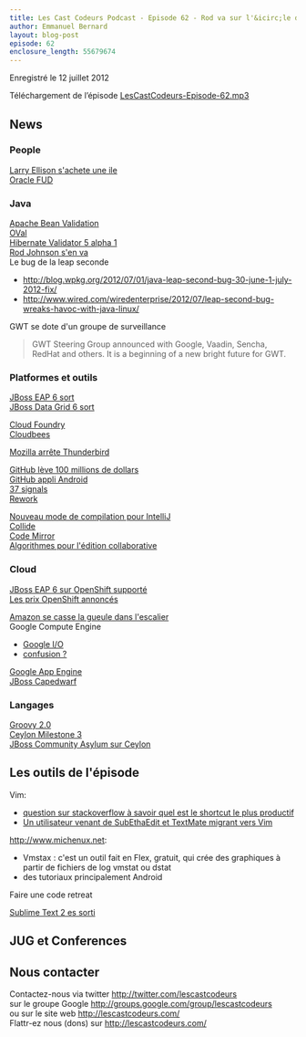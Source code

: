 ```yaml
---
title: Les Cast Codeurs Podcast - Episode 62 - Rod va sur l'&icirc;le de Larry
author: Emmanuel Bernard
layout: blog-post
episode: 62
enclosure_length: 55679674
---
```

Enregistré le 12 juillet 2012

Téléchargement de l’épisode [LesCastCodeurs-Episode-62.mp3](http://traffic.libsyn.com/lescastcodeurs/LesCastCodeurs-Episode-62.mp3)

## News

### People

[Larry Ellison s'achete une ile](http://datanews.levif.be/ict/actualite/apercu/2012/06/21/larry-ellison-le-ceo-d-oracle-s-achete-une-ile-hawaienne/article-4000120077234.htm)  
[Oracle FUD](http://howtojboss.com/2012/06/26/true-false-oracle-fud/)

### Java

[Apache Bean Validation](http://bval.apache.org/downloads.html)  
[OVal](http://oval.sourceforge.net/)  
[Hibernate Validator 5 alpha 1](http://in.relation.to/Bloggers/FirstAlphaReleaseOfHibernateValidator5)  
[Rod Johnson s'en va](http://blog.springsource.org/2012/07/03/oh-the-places-youll-go/)  
Le bug de la leap seconde

- <http://blog.wpkg.org/2012/07/01/java-leap-second-bug-30-june-1-july-2012-fix/>
- <http://www.wired.com/wiredenterprise/2012/07/leap-second-bug-wreaks-havoc-with-java-linux/>

GWT se dote d'un groupe de surveillance

> GWT Steering Group announced with Google, Vaadin, Sencha, RedHat and others. It is a beginning of a new bright future for GWT.

### Platformes et outils

[JBoss EAP 6 sort](http://www.redhat.com/products/jbossenterprisemiddleware/application-platform/)  
[JBoss Data Grid 6 sort](http://www.redhat.com/products/jbossenterprisemiddleware/data-grid/)  

[Cloud Foundry](http://www.cloudfoundry.com/)  
[Cloudbees](http://www.cloudbees.com/)  

[Mozilla arrête Thunderbird](http://emailblog.eu/2012/07/09/mozilla-stops-thunderbirds-development-notes-users-are-moving-to-web-based-email/)  

[GitHub lève 100 millions de dollars](http://venturebeat.com/2012/07/09/github-funding-say-what/)  
[GitHub appli Android](http://www.blog-nouvelles-technologies.fr/archives/16059/github-sur-android-vous-permet-de-garder-un-oeil-sur-tous-vos-projets-depuis-votre-mobile/)  
[37 signals](http://37signals.com/)  
[Rework](http://www.amazon.com/Rework-Jason-Fried/dp/0307463745)  

[Nouveau mode de compilation pour IntelliJ](http://blogs.jetbrains.com/idea/2012/06/brand-new-compiler-mode-in-intellij-idea-12-leda/)  
[Collide](http://www.informationweek.com/news/development/open-source/240003399)  
[Code Mirror](http://codemirror.net/)  
[Algorithmes pour l'édition collaborative](http://glaforge.appspot.com/article/algorithms-for-collaborative-editing)


### Cloud

[JBoss EAP 6 sur OpenShift supporté](https://community.jboss.org/blogs/mark.little/2012/06/26/eap-60-on-openshift)  
[Les prix OpenShift annoncés](https://openshift.redhat.com/community/blogs/new-openshift-release-june-26-2012-jboss-eap-hot-deployments-pricing-and-more)  

[Amazon se casse la gueule dans l'escalier](http://www.theverge.com/2012/7/3/3135646/amazon-explains-electrical-outage-netflix-instagram)  
Google Compute Engine

- [Google I/O](http://www.wired.com/cloudline/2012/06/google-public-cloud/)
- [confusion ?](http://www.wired.com/cloudline/2012/07/google-vs-amazon/)   

[Google App Engine](http://alexismp.wordpress.com/2012/07/02/nouveautes-google-appengine-1-7-0/)  
[JBoss Capedwarf](http://www.jboss.org/capedwarf)  

### Langages

[Groovy 2.0](http://www.infoq.com/articles/new-groovy-20)  
[Ceylon Milestone 3](http://ceylon-lang.org/blog/2012/06/25/ceylon-m3-v2000/)  
[JBoss Community Asylum sur Ceylon](http://asylum.libsyn.com/webpage/podcast-26-ceylon)  

## Les outils de l'épisode

Vim:

- [question sur stackoverflow à savoir quel est le shortcut le plus productif](http://stackoverflow.com/questions/1218390/what-is-your-most-productive-shortcut-with-vim)
- [Un utilisateur venant de SubEthaEdit et TextMate migrant vers Vim](http://stevelosh.com/blog/2010/09/coming-home-to-vim/)

<http://www.michenux.net>:

- Vmstax : c'est un outil fait en Flex, gratuit, qui crée des graphiques à partir de fichiers de log vmstat ou dstat
- des tutoriaux principalement Android

Faire une code retreat

[Sublime Text 2 es sorti](http://www.sublimetext.com/blog/articles/sublime-text-2-0-released)  

## JUG et Conferences

## Nous contacter

Contactez-nous via twitter <http://twitter.com/lescastcodeurs>  
sur le groupe Google <http://groups.google.com/group/lescastcodeurs>  
ou sur le site web <http://lescastcodeurs.com/>  
Flattr-ez nous (dons) sur <http://lescastcodeurs.com/>

